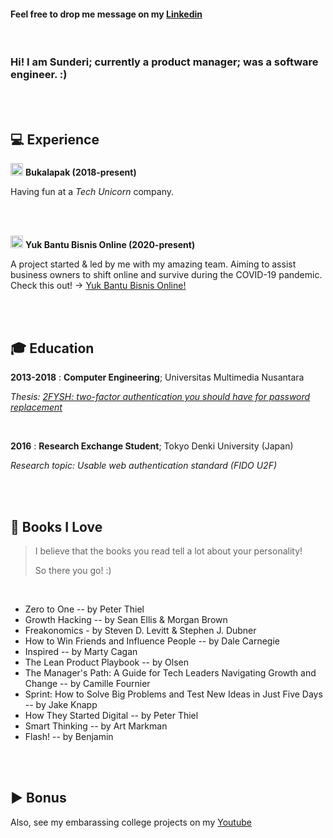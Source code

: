 #### Feel free to drop me message on my [Linkedin](https://www.linkedin.com/in/sunderi-pranata/)
<br>

### Hi! I am Sunderi; currently a product manager; was a software engineer. :)

<br>
<br>

💻 Experience
----------

<img src="https://s2.bukalapak.com/marketplace/favicon-new.ico" width="20"> **Bukalapak (2018-present)**

Having fun at a *Tech Unicorn* company.

<br>
<br>

<img src="https://yukbantubisnisonline.com/ybbo.ico" width="20"> **Yuk Bantu Bisnis Online (2020-present)**

A project started & led by me with my amazing team. Aiming to assist business owners to shift online and survive during the COVID-19 pandemic. Check this out! -> [Yuk Bantu Bisnis Online!](https://yukbantubisnis.online)

<br>
<br>

🎓 Education
---------

**2013-2018**
:   **Computer Engineering**; Universitas Multimedia Nusantara

*Thesis: [2FYSH: two-factor authentication you should have for password replacement](https://www.researchgate.net/publication/332564226_2FYSH_two-factor_authentication_you_should_have_for_password_replacement)*

<br>

**2016**
:   **Research Exchange Student**; Tokyo Denki University (Japan)

*Research topic: Usable web authentication standard (FIDO U2F)*

<br>
<br>

📘 Books I Love
---------
> I believe that the books you read tell a lot about your personality!
> 
> So there you go! :) 

<br>

- Zero to One -- by Peter Thiel
- Growth Hacking -- by Sean Ellis & Morgan Brown
- Freakonomics - by Steven D. Levitt & Stephen J. Dubner
- How to Win Friends and Influence People -- by Dale Carnegie
- Inspired -- by Marty Cagan
- The Lean Product Playbook -- by Olsen
- The Manager's Path: A Guide for Tech Leaders Navigating Growth and Change -- by Camille Fournier
- Sprint: How to Solve Big Problems and Test New Ideas in Just Five Days -- by Jake Knapp
- How They Started Digital -- by Peter Thiel
- Smart Thinking -- by Art Markman
- Flash! -- by Benjamin

<br>
<br>

▶️ Bonus
-----
Also, see my embarassing college projects on my [Youtube](https://www.youtube.com/channel/UCgKXDlkL4KGXS38Obvxnygw)
